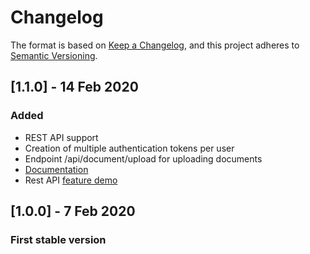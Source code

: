 # Changelog

The format is based on [Keep a Changelog](https://keepachangelog.com/en/1.0.0/),
and this project adheres to [Semantic Versioning](https://semver.org/spec/v2.0.0.html).

## [1.1.0] - 14 Feb 2020

### Added

- REST API support
- Creation of multiple authentication tokens per user
- Endpoint /api/document/upload for uploading documents
- [Documentation](https://papermerge.readthedocs.io/en/v1.1.0/rest_api.html)
- Rest API [feature demo ](https://www.youtube.com/watch?v=OePTvPcnoMw)

## [1.0.0] - 7 Feb 2020

### First stable version

